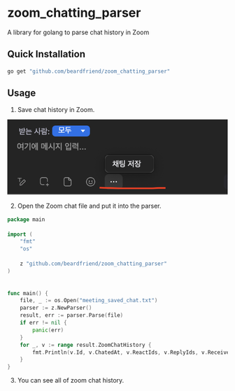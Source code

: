 # zoom_chatting_parser

A library for golang to parse chat history in Zoom

## Quick Installation

```bash
go get "github.com/beardfriend/zoom_chatting_parser"
```

## Usage

1. Save chat history in Zoom.

![](docs/chat_save.png)

2. Open the Zoom chat file and put it into the parser.

```go
package main

import (
	"fmt"
	"os"

	z "github.com/beardfriend/zoom_chatting_parser"
)


func main() {
	file, _ := os.Open("meeting_saved_chat.txt")
	parser := z.NewParser()
	result, err := parser.Parse(file)
	if err != nil {
		panic(err)
	}
	for _, v := range result.ZoomChatHistory {
		fmt.Println(v.Id, v.ChatedAt, v.ReactIds, v.ReplyIds, v.ReceiverName, v.SenderName, v.Text, v.TextType, v.Removed)
	}
}

```

3. You can see all of zoom chat history.
